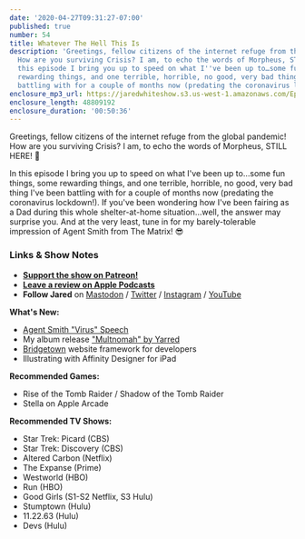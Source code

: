 ```yaml
---
date: '2020-04-27T09:31:27-07:00'
published: true
number: 54
title: Whatever The Hell This Is
description: 'Greetings, fellow citizens of the internet refuge from the global pandemic!
  How are you surviving Crisis? I am, to echo the words of Morpheus, STILL HERE! In
  this episode I bring you up to speed on what I''ve been up to…some fun things, some
  rewarding things, and one terrible, horrible, no good, very bad thing I''ve been
  battling with for a couple of months now (predating the coronavirus lockdown!). '
enclosure_mp3_url: https://jaredwhiteshow.s3.us-west-1.amazonaws.com/Episode%2054%20-%20Whatever%20The%20Hell%20This%20Is.mp3
enclosure_length: 48809192
enclosure_duration: '00:50:36'
---
```


Greetings, fellow citizens of the internet refuge from the global pandemic! How are you surviving Crisis? I am, to echo the words of Morpheus, STILL HERE! 💪

In this episode I bring you up to speed on what I've been up to…some fun things, some rewarding things, and one terrible, horrible, no good, very bad thing I've been battling with for a couple of months now (predating the coronavirus lockdown!). If you've been wondering how I've been fairing as a Dad during this whole shelter-at-home situation…well, the answer may surprise you. And at the very least, tune in for my barely-tolerable impression of Agent Smith from The Matrix! 😎

### Links & Show Notes

* <a href="https://www.patreon.com/essentiallifejared" rel="payment"><strong>Support the show on Patreon!</strong></a>
* **[Leave a review on Apple Podcasts](https://podcasts.apple.com/us/podcast/the-jared-white-show/id1387528457)**
* **Follow Jared** on [Mastodon](https://openweb.social/@jared) / [Twitter](https://twitter.com/jaredcwhite) / [Instagram](https://instagram.com/essentiallifejared) / [YouTube](https://www.youtube.com/channel/UCx90UL8AZfxSbBbFQ7L2t5w)

**What's New:**
* [Agent Smith "Virus" Speech](https://www.youtube.com/watch?v=Hp2adrUaiyI)
* My album release ["Multnomah" by Yarred](https://store.yarred.com/album/multnomah)
* [Bridgetown](https://www.bridgetownrb.com) website framework for developers
* Illustrating with Affinity Designer for iPad

**Recommended Games:**
* Rise of the Tomb Raider / Shadow of the Tomb Raider
* Stella on Apple Arcade

**Recommended TV Shows:**
* Star Trek: Picard (CBS)
* Star Trek: Discovery (CBS)
* Altered Carbon (Netflix)
* The Expanse (Prime)
* Westworld (HBO)
* Run (HBO)
* Good Girls (S1-S2 Netflix, S3 Hulu)
* Stumptown (Hulu)
* 11.22.63 (Hulu)
* Devs (Hulu)